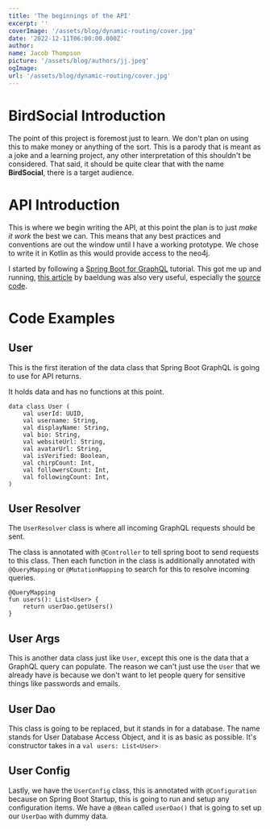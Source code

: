 ```yaml
---
title: 'The beginnings of the API'
excerpt: ''
coverImage: '/assets/blog/dynamic-routing/cover.jpg'
date: '2022-12-11T06:00:00.000Z'
author:
name: Jacob Thompson
picture: '/assets/blog/authors/jj.jpeg'
ogImage:
url: '/assets/blog/dynamic-routing/cover.jpg'
---
```


# BirdSocial Introduction

The point of this project is foremost just to learn.
We don't plan on using this to make money or anything of the sort.
This is a parody that is meant as a joke and a learning project, any other interpretation of this shouldn't be considered.
That said, it should be quite clear that with the name **BirdSocial**, there is a target audience.

# API Introduction

This is where we begin writing the API, at this point the plan is to just *make it work* the best we can.
This means that any best practices and conventions are out the window until I have a working prototype.
We chose to write it in Kotlin as this would provide access to the neo4j.

I started by following a [Spring Boot for GraphQL](https://docs.spring.io/spring-graphql/docs/current/reference/html/) tutorial. This got me up and running, [this article](https://www.baeldung.com/spring-graphql) by baeldung was also very useful, especially the [source code](https://github.com/eugenp/tutorials/tree/master/spring-boot-modules/spring-boot-graphql).

# Code Examples

## User
This is the first iteration of the data class that Spring Boot GraphQL is going to use for API returns.

It holds data and has no functions at this point.

```
data class User (
    val userId: UUID,
    val username: String,
    val displayName: String,
    val bio: String,
    val websiteUrl: String,
    val avatarUrl: String,
    val isVerified: Boolean,
    val chirpCount: Int,
    val followersCount: Int,
    val followingCount: Int,
)
```

## User Resolver
The `UserResolver` class is where all incoming GraphQL requests should be sent.

The class is annotated with `@Controller` to tell spring boot to send requests to this class. Then each function in the class is additionally annotated with `@QueryMapping` or `@MutationMapping` to search for this to resolve incoming queries.

```
@QueryMapping
fun users(): List<User> {
	return userDao.getUsers()
}
```

## User Args

This is another data class just like `User`, except this one is the data that a GraphQL query can populate.
The reason we can't just use the `User` that we already have is because we don't want to let people query for
sensitive things like passwords and emails.

## User Dao

This class is going to be replaced, but it stands in for a database.
The name stands for User Database Access Object, and it is as basic as possible. It's constructor takes in a `val users: List<User>`

## User Config

Lastly, we have the `UserConfig` class, this is annotated with `@Configuration`
because on Spring Boot Startup, this is going to run and setup any configuration items.
We have a `@Bean` called `userDao()` that is going to set up our `UserDao` with dummy data.